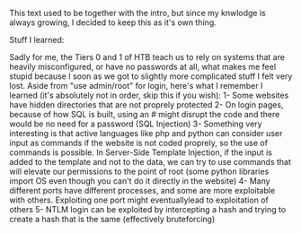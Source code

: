 This text used to be together with the intro, but since my knwlodge is always growing, I decided to keep this as it's own thing.

Stuff I learned:

Sadly for me, the Tiers 0 and 1 of HTB teach us to rely on systems that are heavily misconfigured, or have no passwords at all, what makes me feel
stupid because I soon as we got to slightly more complicated stuff I felt very lost. Aside from "use admin/root" for login, here's what I remember I
learned (it's absolutely not in order, skip this if you wish):
1- Some websites have hidden directories that are not proprely protected
2- On login pages, because of how SQL is built, using an # might disrupt the code and there would be no need for a password (SQL Injection)
3- Something very interesting is that active languages like php and python can consider user input as commands if the website is not coded proprely,
    so the use of commands is possible. In Server-Side Template Injection, if the input is added to the template and not to the data, we can try
    to use commands that will elevate our permissions to the point of root (some python libraries import OS even though you can't do it directly
    in the website)
4- Many different ports have different processes, and some are more exploitable with others. Exploiting one port might eventuallylead to exploitation
    of others
5- NTLM login can be exploited by intercepting a hash and trying to create a hash that is the same (effectively bruteforcing)
